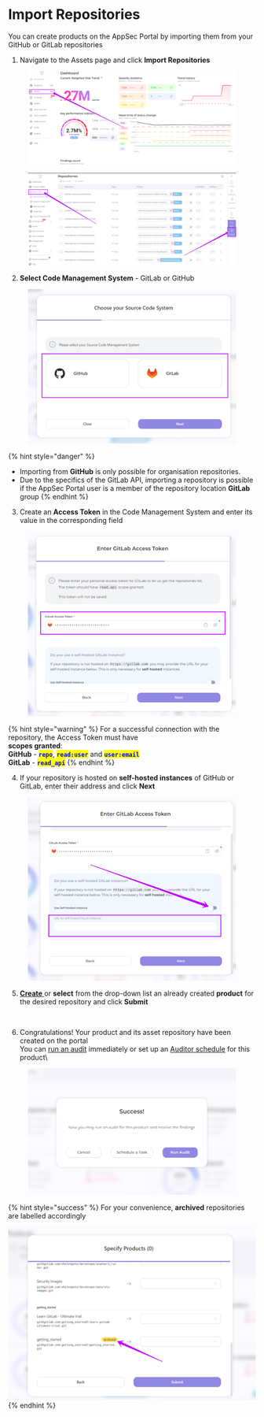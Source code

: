 # Import Repositories

You can create products on the AppSec Portal by importing them from your GitHub or GitLab repositories

1. Navigate to the Assets page and click **Import Repositories**

<figure><img src="../../../.gitbook/assets/image (153).png" alt=""><figcaption></figcaption></figure>

<figure><img src="../../../.gitbook/assets/image (3) (1) (1).png" alt=""><figcaption></figcaption></figure>

2. **Select Code Management System** - GitLab or GitHub

<figure><img src="../../../.gitbook/assets/prod import2.png" alt=""><figcaption></figcaption></figure>

{% hint style="danger" %}
* Importing from **GitHub** is only possible for organisation repositories.
* Due to the specifics of the GitLab API, importing a repository is possible if the AppSec Portal user is a member of the repository location **GitLab** group
{% endhint %}

3. Create an **Access Token** in the Code Management System and enter its value in the corresponding field

<figure><img src="../../../.gitbook/assets/prod import 3.png" alt=""><figcaption></figcaption></figure>

{% hint style="warning" %}
For a successful connection with the repository, the Access Token must have \
**scopes granted**: \
**GitHub** - <mark style="color:blue;">**`repo`**</mark>, <mark style="color:blue;">**`read:user`**</mark> and <mark style="color:blue;">**`user:email`**</mark> \
**GitLab** - <mark style="color:blue;">**`read_api`**</mark>
{% endhint %}

4. If your repository is hosted on **self-hosted instances** of GitHub or GitLab, enter their address and click **Next**

<figure><img src="../../../.gitbook/assets/prod import 4.png" alt=""><figcaption></figcaption></figure>

5. [**Create** ](product-creation.md)or **select** from the drop-down list an already created **product** for the desired repository and click **Submit**

<figure><img src="../../../.gitbook/assets/prod impor5.gif" alt=""><figcaption></figcaption></figure>

6. Congratulations! Your product and its asset repository have been created on the portal\
   You can [run an audit](../../auditor/run-audit/run-audit-manually.md) immediately or set up an [Auditor schedule](../../auditor/run-audit/scheduled-audit-run.md) for this product\


<figure><img src="../../../.gitbook/assets/prod import 7.png" alt=""><figcaption></figcaption></figure>

{% hint style="success" %}
For your convenience, **archived** repositories are labelled accordingly

<img src="../../../.gitbook/assets/prod import 6.png" alt="" data-size="original">
{% endhint %}
